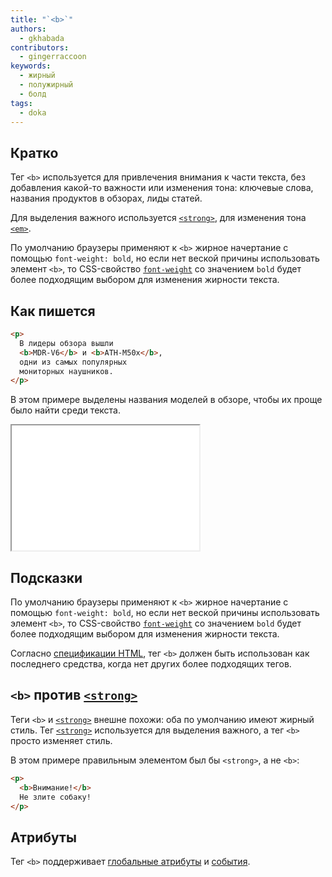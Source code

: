 ```yaml
---
title: "`<b>`"
authors:
  - gkhabada
contributors:
  - gingerraccoon
keywords:
  - жирный
  - полужирный
  - болд
tags:
  - doka
---
```


## Кратко

Тег `<b>` используется для привлечения внимания к части текста, без добавления какой-то важности или изменения тона: ключевые слова, названия продуктов в обзорах, лиды статей.

Для выделения важного используется [`<strong>`](/html/strong/), для изменения тона [`<em>`](/html/em/).

По умолчанию браузеры применяют к `<b>` жирное начертание с помощью `font-weight: bold`, но если нет веской причины использовать элемент `<b>`, то CSS-свойство [`font-weight`](/css/font-weight/) со значением `bold` будет более подходящим выбором для изменения жирности текста.

## Как пишется

```html
<p>
  В лидеры обзора вышли
  <b>MDR-V6</b> и <b>ATH-M50x</b>,
  одни из самых популярных
  мониторных наушников.
</p>
```

В этом примере выделены названия моделей в обзоре, чтобы их проще было найти среди текста.

<iframe title="Как выглядит" src="demos/view/" height="200"></iframe>

## Подсказки

По умолчанию браузеры применяют к `<b>` жирное начертание с помощью `font-weight: bold`, но если нет веской причины использовать элемент `<b>`, то CSS-свойство [`font-weight`](/css/font-weight/) со значением `bold` будет более подходящим выбором для изменения жирности текста.

Согласно [спецификации HTML](https://html.spec.whatwg.org/multipage/text-level-semantics.html#the-b-element), тег `<b>` должен быть использован как последнего средства, когда нет других более подходящих тегов.

## `<b>` против [`<strong>`](/html/strong/)

Теги `<b>` и [`<strong>`](/html/strong/) внешне похожи: оба по умолчанию имеют жирный стиль. Тег [`<strong>`](/html/strong/) используется для выделения важного, а тег `<b>` просто изменяет стиль.

В этом примере правильным элементом был бы `<strong>`, а не `<b>`:

```html
<p>
  <b>Внимание!</b> 
  Не злите собаку!
</p>
```

## Атрибуты

Тег `<b>` поддерживает [глобальные атрибуты](/html/global-attrs/) и [события](/js/events/).

